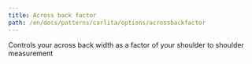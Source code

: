 ```yaml
---
title: Across back factor
path: /en/docs/patterns/carlita/options/acrossbackfactor
---
```


Controls your across back width as a factor of your shoulder to shoulder measurement